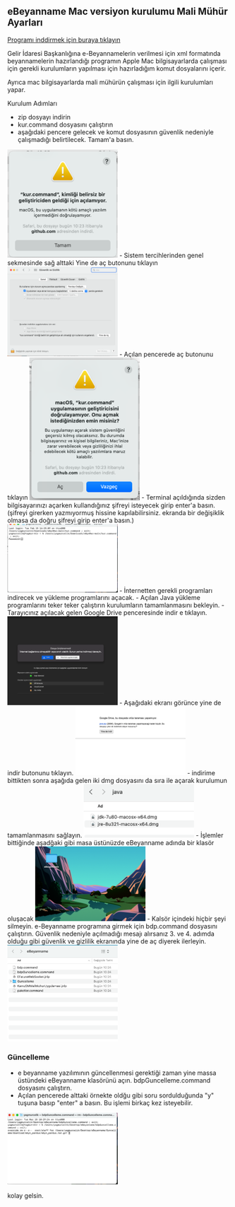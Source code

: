 ## eBeyanname Mac versiyon kurulumu Mali Mühür Ayarları

[Programı inddirmek için buraya tıklayın](https://github.com/furkanarici/eBynMac/archive/refs/heads/main.zip)

Gelir İdaresi Başkanlığına e-Beyannamelerin verilmesi için xml formatında beyannamelerin hazırlandığı programın Apple Mac bilgisayarlarda çalışması için gerekli kurulumların yapılması için hazırladığım komut dosyalarını içerir.

Ayrıca mac bilgisayarlarda mali mühürün çalışması için ilgili kurulumları yapar.

Kurulum Adımları

- zip dosyayı indirin
- kur.command dosyasını çalıştırın
- aşağıdaki pencere gelecek ve komut dosyasının güvenlik nedeniyle çalışmadığı belirtilecek. Tamam'a basın.
<img src="assets/1.png" width="250">
- Sistem tercihlerinden genel sekmesinde sağ alttaki Yine de aç butonunu tıklayın
<img src="assets/2.png" width="250">
- Açılan pencerede aç butonunu tıklayın
<img src="assets/3.png" width="250">
- Terminal açıldığında sizden bilgisayarınızı açarken kullandığınız şifreyi isteyecek girip enter'a basın. (şifreyi girerken yazmıyormuş hissine kapılabilirsiniz. ekranda bir değişiklik olmasa da doğru şifreyi girip enter'a basın.)
<img src="assets/4.png" width="250">
- İnternetten gerekli programları indirecek ve yükleme programlarını açacak.
- Açılan Java yükleme programlarını teker teker çalıştırın kurulumların tamamlanmasını bekleyin.
- Tarayıcınız açılacak gelen Google Drive penceresinde indir e tıklayın.
<img src="assets/5.png" width="250">
- Aşağıdaki ekranı görünce yine de indir butonunu tıklayın.
<img src="assets/6.png" width="250">
- indirime bittikten sonra aşağıda gelen iki dmg dosyasını da sıra ile açarak kurulumun tamamlanmasını sağlayın.
<img src="assets/7.png" width="250">
- İşlemler bittiğinde aşadğaki gibi masa üstünüzde eBeyanname adında bir klasör oluşacak
<img src="assets/8.png" width="250">
- Kalsör içindeki hiçbir şeyi silmeyin. e-Beyanname programına girmek için bdp.command dosyasını çalıştırın. Güvenlik nedeniyle açılmadığı mesajı alırsanız 3. ve 4. adımda olduğu gibi güvenlik ve gizlilik ekranında yine de aç diyerek ilerleyin.
<img src="assets/9.png" width="250">

### Güncelleme
- e beyanname yazılımının güncellenmesi gerektiği zaman yine massa üstündeki eBeyanname klasörünü açın. bdpGuncelleme.command dosyasını çalıştırn. 
- Açılan pencerede alttaki örnekte oldğu gibi soru sordulduğunda "y" tuşuna basıp "enter" a basın. Bu işlemi birkaç kez isteyebilir. 
<img src="assets/10.png" width="250">

kolay gelsin. 
